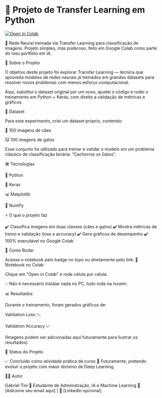 # 🤖 Projeto de Transfer Learning em Python

[![Open In Colab](https://colab.research.google.com/assets/colab-badge.svg)](https://colab.research.google.com/drive/1s-4qRXTxgrULs0-23TmUn1N-SpfOzKth?usp=sharing)


🌟 Rede Neural treinada via Transfer Learning para classificação de imagens.
Projeto simples, mas poderoso, feito em Google Colab como parte do meu portfólio em IA.

📌 Sobre o Projeto

O objetivo deste projeto foi explorar Transfer Learning — técnica que aproveita modelos de redes neurais já treinados em grandes datasets para resolver novos problemas com menos esforço computacional.

Aqui, substituí o dataset original por um novo, ajustei o código e rodei o treinamento em Python + Keras, com direito a validação de métricas e gráficos.

📂 Dataset

Para este experimento, criei um dataset próprio, contendo:

🐶 100 imagens de cães

🐱 100 imagens de gatos

Esse conjunto foi utilizado para treinar e validar o modelo em um problema clássico de classificação binária: “Cachorros vs Gatos”.

🛠️ Tecnologias

🐍 Python

🔗 Keras

📊 Matplotlib

🔢 NumPy

⚡ O que o projeto faz

✔️ Classifica imagens em duas classes (cães e gatos)
✔️ Mostra métricas de treino e validação (loss e accuracy)
✔️ Gera gráficos de desempenho
✔️ 100% executável no Google Colab

🚀 Como Rodar

Acesse o notebook pelo badge no topo ou diretamente pelo link:
🔗 Notebook no Colab

Clique em "Open in Colab" e rode célula por célula.

💡 Não é necessário instalar nada no PC, tudo roda na nuvem.

📊 Resultados

Durante o treinamento, foram gerados gráficos de:

Validation Loss 📉

Validation Accuracy 📈

(Imagens podem ser adicionadas aqui futuramente para ilustrar os resultados)

🎯 Status do Projeto

✅ Concluído como atividade prática de curso
🔮 Futuramente, pretendo evoluir o projeto com maior domínio de Deep Learning

👨‍💻 Autor

Gabriel Tini
📌 Estudante de Administração, IA e Machine Learning
📧 [Adicione seu email aqui] | 🔗 [LinkedIn opcional]
